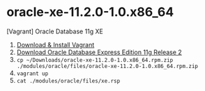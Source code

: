 # oracle-xe-11.2.0-1.0.x86_64
[Vagrant] Oracle Database 11g XE

1. [Download & Install Vagrant](https://www.vagrantup.com)
2. [Download Oracle Database Express Edition 11g Release 2](http://www.oracle.com/technetwork/database/database-technologies/express-edition/downloads/index.html)
3. `cp ~/Downloads/oracle-xe-11.2.0-1.0.x86_64.rpm.zip ./modules/oracle/files/oracle-xe-11.2.0-1.0.x86_64.rpm.zip`
4. `vagrant up`
5. `cat ./modules/oracle/files/xe.rsp`
